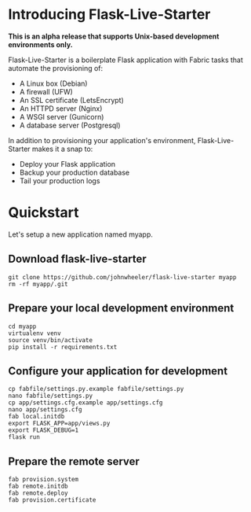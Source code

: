 # Introducing Flask-Live-Starter

**This is an alpha release that supports Unix-based development environments only.**

Flask-Live-Starter is a boilerplate Flask application with Fabric tasks that automate the provisioning of:

* A Linux box (Debian)
* A firewall (UFW)
* An SSL certificate (LetsEncrypt)
* An HTTPD server (Nginx)
* A WSGI server (Gunicorn)
* A database server (Postgresql)

In addition to provisioning your application's environment, Flask-Live-Starter makes it a snap to:

* Deploy your Flask application
* Backup your production database
* Tail your production logs

# Quickstart

Let's setup a new application named myapp.

## Download flask-live-starter

```
git clone https://github.com/johnwheeler/flask-live-starter myapp
rm -rf myapp/.git
```

## Prepare your local development environment

```
cd myapp
virtualenv venv
source venv/bin/activate
pip install -r requirements.txt
```

## Configure your application for development

```
cp fabfile/settings.py.example fabfile/settings.py
nano fabfile/settings.py
cp app/settings.cfg.example app/settings.cfg
nano app/settings.cfg
fab local.initdb
export FLASK_APP=app/views.py
export FLASK_DEBUG=1
flask run
```

## Prepare the remote server

```
fab provision.system
fab remote.initdb
fab remote.deploy
fab provision.certificate
```
